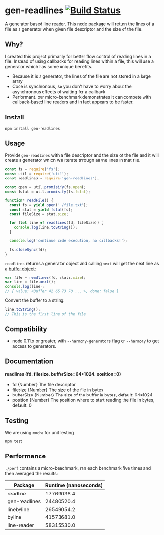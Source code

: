 gen-readlines [![Build Status](https://travis-ci.org/neurosnap/gen-readlines.svg?branch=master)](https://travis-ci.org/neurosnap/gen-readlines)
=====================

A generator based line reader. This node package will return the lines of a file
as a generator when given file descriptor and the size of the file.

Why?
---

I created this project primarily for better flow control of reading lines in a file.
Instead of using callbacks for reading lines within a file, this will use a generator which has some unique benefits.

* Because it is a generator, the lines of the file are not stored in a large array
* Code is synchronous, so you don't have to worry about the asynchronous effects of waiting for a callback
* Performant, our micro-benchmark demonstrates it can compete with callback-based line readers and in fact appears to be faster.

Install
-------

```
npm install gen-readlines
```

Usage
-----

Provide `gen-readlines` with a file descriptor and the size of the file and it will
create a generator which will iterate through all the lines in that file.

```js
const fs = require('fs');
const util = require('util');
const readlines = require('gen-readlines');

const open = util.promisify(fs.open);
const fstat = util.promisify(fs.fstat);

function* readFile() {
  const fs = yield open('./file.txt');
  const stat = yield fstat(fs);
  const fileSize = stat.size;

  for (let line of readlines(fd, fileSize)) {
    console.log(line.toString());
  }

  console.log('continue code execution, no callbacks!');

  fs.closeSync(fd);
}
```

`readlines` returns a generator object and calling `next` will get the next
line as a [buffer object](https://nodejs.org/api/buffer.html):

```js
var file = readlines(fd, stats.size);
var line = file.next();
console.log(line);
// { value: <Buffer 42 65 73 70 ... >, done: false }
```

Convert the buffer to a string:

```js
line.toString();
// This is the first line of the file
```

Compatibility
-------------

* node 0.11.x or greater, with `--harmony-generators` flag or `--harmony` to get access to generators.

Documentation
-------------

#### readlines (fd, filesize, bufferSize=64\*1024, position=0)

 * fd {Number} The file descriptor
 * filesize {Number} The size of the file in bytes
 * bufferSize {Number} The size of the buffer in bytes, default: 64\*1024
 * position {Number} The position where to start reading the file in bytes, default: 0

Testing
-------

We are using `mocha` for unit testing

```
npm test
```

Performance
-----------

`./perf` contains a micro-benchmark, ran each benchmark five times and then averaged the results:

| Package       | Runtime (nanoseconds) |
|---------------|-----------------------|
| readline      | 17769036.4            |
| gen-readlines | 24480520.4            |
| linebyline    | 26549054.2            |
| byline        | 41573681.0            |
| line-reader   | 58315530.0            |
